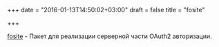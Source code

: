 +++
date = "2016-01-13T14:50:02+03:00"
draft = false
title = "fosite"

+++

<p><a href="https://github.com/ory-am/fosite">fosite</a>&nbsp;- Пакет для реализации серверной части&nbsp;OAuth2 авторизации.</p>


